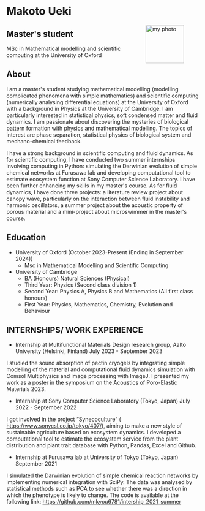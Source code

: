 # Makoto Ueki
<figure>
  <img src="./bYHkTZ6.jpeg" alt="my photo" style="float: right; margin-left: 30px;", width = "100px">
</figure>

## Master's student 
MSc in Mathematical modelling and scientific computing at the University of Oxford

## About
I am a master's student studying mathematical modelling (modelling complicated phenomena with simple mathematics) and scientific computing (numerically analysing differential equations) at the University of Oxford with a background in Physics at the University of Cambridge. I am particularly interested in statistical physics, soft condensed matter and fluid dynamics. I am passionate about discovering the mysteries of biological pattern formation with physics and mathematical modelling. The topics of interest are phase separation, statistical physics of biological system and mechano-chemical feedback.

I have a strong background in scientific computing and fluid dynamics. As for scientific computing, I have conducted two summer internships involving computing in Python: simulating the Darwinian evolution of simple chemical networks at Furusawa lab and developing computational tool to estimate ecosystem function at Sony Computer Science Laboratory. I have been further enhancing my skills in my master's course. As for fluid dynamics, I have done three projects: a literature review project about canopy wave, particularly on the interaction between fluid instability and harmonic oscillators, a summer project about the acoustic property of porous material and a mini-project about microswimmer in the master's course.

## Education

* University of Oxford (October 2023-Present (Ending in September 2024))
    * Msc in Mathematical Modelling and Scientific Computing
* University of Cambridge
    * BA (Honours) Natural Sciences (Physical)
    * Third Year: Physics (Second class division 1)
    * Second Year: Physics A, Physics B and Mathematics (All first class honours)
    * First Year: Physics, Mathematics, Chemistry, Evolution and Behaviour

## INTERNSHIPS/ WORK EXPERIENCE

* Internship at Multifunctional Materials Design research group, Aalto University (Helsinki, Finland) July 2023 - September 2023

I studied the sound absorption of pectin cryogels by integrating simple modelling of the material and computational fluid dynamics simulation with Comsol Multiphysics and image processing with ImageJ. I presented my work as a poster in the symposium on the Acoustics of Poro-Elastic Materials 2023.

* Internship at Sony Computer Science Laboratory (Tokyo, Japan) July 2022 - September 2022

I got involved in the project “Synecoculture” ( https://www.sonycsl.co.jp/tokyo/407/), aiming to make a new style of sustainable agriculture based on ecosystem dynamics. I developed a computational tool to estimate the ecosystem service from the plant distribution and plant trait database with Python, Pandas, Excel and Github.

* Internship at Furusawa lab at University of Tokyo (Tokyo, Japan) September 2021

I simulated the Darwinian evolution of simple chemical reaction networks by implementing numerical integration with SciPy. The data was analysed by statistical methods such as PCA to see whether there was a direction in which the phenotype is likely to change. The code is available at the following link: https://github.com/mkyou6781/intership_2021_summer
